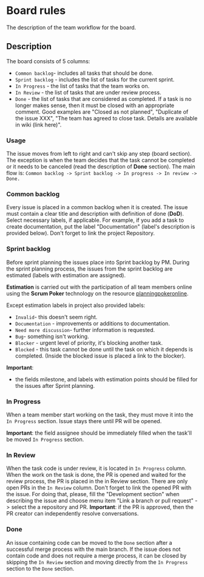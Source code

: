 # Board rules 

The description of the team workflow for the board.

## Description

The board consists of 5 columns:

- `Common backlog`- includes all tasks that should be done.
- `Sprint backlog` - includes the list of tasks for the current sprint.
- `In Progress` - the list of tasks that the team works on.
- `In Review` - the list of tasks that are under review process.
- `Done` - the list of tasks that are considered as completed. If a task is no longer makes sense, then it must be closed with an appropriate comment. Good examples are "Closed as not planned", "Duplicate of the issue XXX", "The team has agreed to close task. Details are available in wiki (link here)".

### Usage

The issue moves from left to right and can't skip any step (board section). The exception is when the team decides that the task cannot be completed or it needs to be canceled (read the description of **Done** section).
The main flow is:
 `
Common backlog -> Sprint backlog -> In progress -> In review -> Done.
`

### Common backlog

Every issue is placed in a common backlog when it is created.
The issue must contain a clear title and description with definition of done (**DoD**).
Select necessary labels, if applicable. For example, if you add a task to create documentation, put the label "Documentation" (label's description is provided below). 
Don't forget to link the project Repository.

### Sprint backlog

Before sprint planning the issues place into Sprint backlog by PM.
During the sprint planning process, the issues from the sprint backlog are estimated (labels with estimation are assigned).

**Estimation** is carried out with the participation of all team members online using the **Scrum Poker** technology on the resource [planningpokeronline](https://planningpokeronline.com).

Except estimation labels in project also provided labels: 

- `Invalid`- this doesn't seem right.
- `Documentation` - improvements or additions to documentation.
- `Need more discussion`- further information is requested.
- `Bug`- something isn't working.
- `Blocker` - urgent level of priority, it's blocking another task.
- `Blocked` - this task cannot be done until the task on which it depends is completed. (Inside the blocked issue is placed a link to the blocker).

**Important**: 

* the fields milestone, and labels with estimation points should be filled for the issues after Sprint planning.

### In Progress

When a team member start working on the task, they must move it into the `In Progress` section. Issue stays there until PR will be opened.

**Important**: the field assignee should be immediately filled when the task'll be moved `In Progress` section.

### In Review

When the task code is under review, it is located in `In Progress` column.
When the work on the task is done, the PR is opened and waited for the review process, the PR is placed in the in Review section. There are only open PRs in the `In Review` column.
Don't forget to link the opened PR with the issue. For doing that, please, fill the "Development section" when describing the issue and choose menu item "Link a branch or pull request" -> select the a repository and PR.
**Important**: if the PR is approved, then the PR creator can independently resolve conversations. 

### Done

An issue containing code can be moved to the `Done` section after a successful merge process with the main branch.
If the issue does not contain code and does not require a merge process, it can be closed by skipping the `In Review` section and moving directly from the `In Progress` section to the `Done` section.

